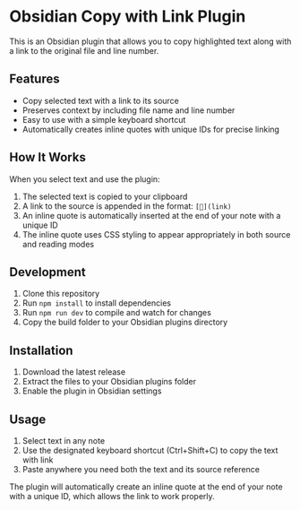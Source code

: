 # Obsidian Copy with Link Plugin

This is an Obsidian plugin that allows you to copy highlighted text along with a link to the original file and line number.

## Features

- Copy selected text with a link to its source
- Preserves context by including file name and line number
- Easy to use with a simple keyboard shortcut
- Automatically creates inline quotes with unique IDs for precise linking

## How It Works

When you select text and use the plugin:
1. The selected text is copied to your clipboard
2. A link to the source is appended in the format: `[🔗](link)`
3. An inline quote is automatically inserted at the end of your note with a unique ID
4. The inline quote uses CSS styling to appear appropriately in both source and reading modes

## Development

1. Clone this repository
2. Run `npm install` to install dependencies
3. Run `npm run dev` to compile and watch for changes
4. Copy the build folder to your Obsidian plugins directory

## Installation

1. Download the latest release
2. Extract the files to your Obsidian plugins folder
3. Enable the plugin in Obsidian settings

## Usage

1. Select text in any note
2. Use the designated keyboard shortcut (Ctrl+Shift+C) to copy the text with link
3. Paste anywhere you need both the text and its source reference

The plugin will automatically create an inline quote at the end of your note with a unique ID, which allows the link to work properly.